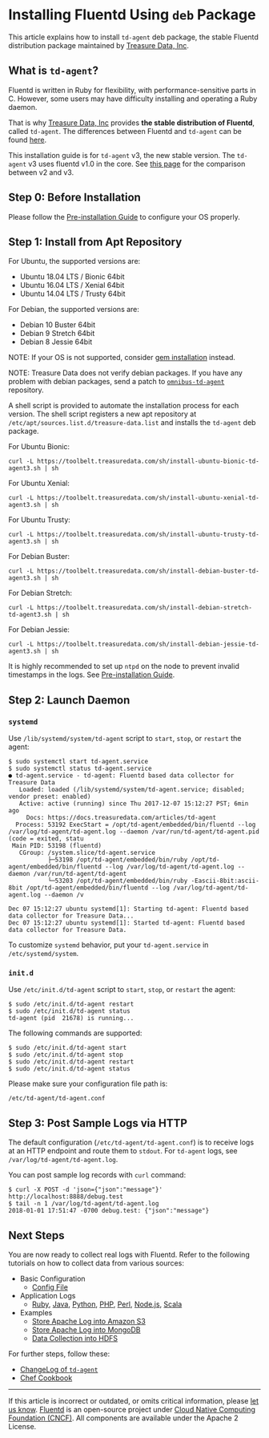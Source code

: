 # Installing Fluentd Using `deb` Package

This article explains how to install `td-agent` deb package, the stable Fluentd
distribution package maintained by [Treasure Data,
Inc](http://www.treasuredata.com/).


## What is `td-agent`?

Fluentd is written in Ruby for flexibility, with performance-sensitive parts in
C. However, some users may have difficulty installing and operating a Ruby
daemon.

That is why [Treasure Data, Inc](http://www.treasuredata.com/) provides **the
stable distribution of Fluentd**, called `td-agent`. The differences between
Fluentd and `td-agent` can be found [here](https://www.fluentd.org/faqs).

This installation guide is for `td-agent` v3, the new stable version. The
`td-agent` v3 uses fluentd v1.0 in the core. See [this
page](/overview/td-agent-v2-vs-v3.md) for the comparison between v2 and v3.


## Step 0: Before Installation

Please follow the [Pre-installation Guide](/install/before-install.md) to
configure your OS properly.


## Step 1: Install from Apt Repository

For Ubuntu, the supported versions are:

-   Ubuntu 18.04 LTS / Bionic 64bit
-   Ubuntu 16.04 LTS / Xenial 64bit
-   Ubuntu 14.04 LTS / Trusty 64bit

For Debian, the supported versions are:

-   Debian 10 Buster 64bit
-   Debian 9 Stretch 64bit
-   Debian 8 Jessie 64bit

NOTE: If your OS is not supported, consider [gem
installation](/install/install-by-gem.md) instead.

NOTE: Treasure Data does not verify debian packages. If you have any problem
with debian packages, send a patch to
[`omnibus-td-agent`](https://github.com/treasure-data/omnibus-td-agent)
repository.

A shell script is provided to automate the installation process for each
version. The shell script registers a new apt repository at
`/etc/apt/sources.list.d/treasure-data.list` and installs the `td-agent`
deb package.

For Ubuntu Bionic:

```
curl -L https://toolbelt.treasuredata.com/sh/install-ubuntu-bionic-td-agent3.sh | sh
```

For Ubuntu Xenial:

```
curl -L https://toolbelt.treasuredata.com/sh/install-ubuntu-xenial-td-agent3.sh | sh
```

For Ubuntu Trusty:

```
curl -L https://toolbelt.treasuredata.com/sh/install-ubuntu-trusty-td-agent3.sh | sh
```

For Debian Buster:

```
curl -L https://toolbelt.treasuredata.com/sh/install-debian-buster-td-agent3.sh | sh
```

For Debian Stretch:

```
curl -L https://toolbelt.treasuredata.com/sh/install-debian-stretch-td-agent3.sh | sh
```

For Debian Jessie:

```
curl -L https://toolbelt.treasuredata.com/sh/install-debian-jessie-td-agent3.sh | sh
```

It is highly recommended to set up `ntpd` on the node to prevent invalid
timestamps in the logs. See [Pre-installation Guide](/install/before-install.md).


## Step 2: Launch Daemon


### `systemd`

Use `/lib/systemd/system/td-agent` script to `start`, `stop`, or `restart` the
agent:

```
$ sudo systemctl start td-agent.service
$ sudo systemctl status td-agent.service
● td-agent.service - td-agent: Fluentd based data collector for Treasure Data
   Loaded: loaded (/lib/systemd/system/td-agent.service; disabled; vendor preset: enabled)
   Active: active (running) since Thu 2017-12-07 15:12:27 PST; 6min ago
     Docs: https://docs.treasuredata.com/articles/td-agent
  Process: 53192 ExecStart = /opt/td-agent/embedded/bin/fluentd --log /var/log/td-agent/td-agent.log --daemon /var/run/td-agent/td-agent.pid (code = exited, statu
 Main PID: 53198 (fluentd)
   CGroup: /system.slice/td-agent.service
           ├─53198 /opt/td-agent/embedded/bin/ruby /opt/td-agent/embedded/bin/fluentd --log /var/log/td-agent/td-agent.log --daemon /var/run/td-agent/td-agent
           └─53203 /opt/td-agent/embedded/bin/ruby -Eascii-8bit:ascii-8bit /opt/td-agent/embedded/bin/fluentd --log /var/log/td-agent/td-agent.log --daemon /v

Dec 07 15:12:27 ubuntu systemd[1]: Starting td-agent: Fluentd based data collector for Treasure Data...
Dec 07 15:12:27 ubuntu systemd[1]: Started td-agent: Fluentd based data collector for Treasure Data.
```

To customize `systemd` behavior, put your `td-agent.service` in
`/etc/systemd/system`.


### `init.d`

Use `/etc/init.d/td-agent` script to `start`, `stop`, or `restart` the agent:

```
$ sudo /etc/init.d/td-agent restart
$ sudo /etc/init.d/td-agent status
td-agent (pid  21678) is running...
```

The following commands are supported:

```
$ sudo /etc/init.d/td-agent start
$ sudo /etc/init.d/td-agent stop
$ sudo /etc/init.d/td-agent restart
$ sudo /etc/init.d/td-agent status
```

Please make sure your configuration file path is:

```
/etc/td-agent/td-agent.conf
```


## Step 3: Post Sample Logs via HTTP

The default configuration (`/etc/td-agent/td-agent.conf`) is to receive logs at
an HTTP endpoint and route them to `stdout`. For `td-agent` logs, see
`/var/log/td-agent/td-agent.log`.

You can post sample log records with `curl` command:

```
$ curl -X POST -d 'json={"json":"message"}' http://localhost:8888/debug.test
$ tail -n 1 /var/log/td-agent/td-agent.log
2018-01-01 17:51:47 -0700 debug.test: {"json":"message"}
```


## Next Steps

You are now ready to collect real logs with Fluentd. Refer to the following
tutorials on how to collect data from various sources:

-   Basic Configuration
    -   [Config File](/configuration/config-file.md)
-   Application Logs
    -   [Ruby](/language/ruby.md), [Java](/language/java.md), [Python](/language/python.md), [PHP](/language/php.md),
        [Perl](/language/perl.md), [Node.js](/language/nodejs.md), [Scala](/language/scala.md)
-   Examples
    -   [Store Apache Log into Amazon S3](/guides/apache-to-s3.md)
    -   [Store Apache Log into MongoDB](/guides/apache-to-mongodb.md)
    -   [Data Collection into HDFS](/guides/http-to-hdfs.md)

For further steps, follow these:

-   [ChangeLog of `td-agent`](http://docs.treasuredata.com/articles/td-agent-changelog)
-   [Chef Cookbook](https://github.com/treasure-data/chef-td-agent/)


------------------------------------------------------------------------

If this article is incorrect or outdated, or omits critical information, please
[let us know](https://github.com/fluent/fluentd-docs-gitbook/issues?state=open).
[Fluentd](http://www.fluentd.org/) is an open-source project under [Cloud Native
Computing Foundation (CNCF)](https://cncf.io/). All components are available
under the Apache 2 License.
